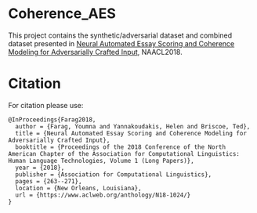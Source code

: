 # Coherence_AES
This project contains the synthetic/adversarial dataset and combined dataset presented in [Neural Automated Essay Scoring and Coherence Modeling for Adversarially Crafted Input](https://www.aclweb.org/anthology/N18-1024/), NAACL2018.

# Citation
For citation please use:

```
@InProceedings{Farag2018,
  author = {Farag, Youmna and Yannakoudakis, Helen and Briscoe, Ted},
  title = {Neural Automated Essay Scoring and Coherence Modeling for Adversarially Crafted Input},
  booktitle = {Proceedings of the 2018 Conference of the North American Chapter of the Association for Computational Linguistics: Human Language Technologies, Volume 1 (Long Papers)},
  year = {2018},
  publisher = {Association for Computational Linguistics},
  pages = {263--271},
  location = {New Orleans, Louisiana},
  url = {https://www.aclweb.org/anthology/N18-1024/}
}
```
